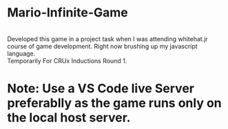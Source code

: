 # Mario-Infinite-Game
<br>
Developed this game in a project task when I was attending whitehat.jr course of game development.
Right now brushing up my javascript language.
<br>
Temporarily For CRUx Inductions Round 1.
<br>
<h1>Note: Use a VS Code live Server preferablly as the game runs only on the local host server.</h1>
